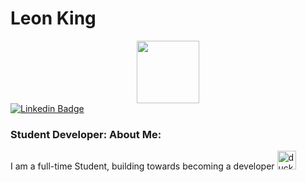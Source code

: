 <h1> Leon King </h1>

<div id="header" align="center">
  <img src="https://media.giphy.com/media/M9gbBd9nbDrOTu1Mqx/giphy.gif" width="100"/>
</div>
<div id ="badges">
    <a href="https://www.linkedin.com/in/kingyleon/">
        <img src = "https://img.shields.io/badge/LinkedIn-blue" alt = "Linkedin Badge">
    </a>
</div>
<img src="https://komarev.com/ghpvc/?username=kingyleon&style=flat-square&color=blue" alt=""/>

### Student Developer: About Me:
I am a full-time Student, building towards becoming a developer 
<img src="https://i.giphy.com/media/v1.Y2lkPTc5MGI3NjExbjFlNnJ6NjU0eGM3Ymk5anlmZTNvbjl1dTk4eXg5b2R3NmszcGhlNiZlcD12MV9pbnRlcm5hbF9naWZfYnlfaWQmY3Q9Zw/HzPtbOKyBoBFsK4hyc/giphy.gif" width = "30" alt = "duck gif">
